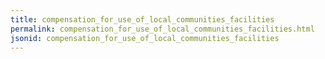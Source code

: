 ```yaml
---
title: compensation_for_use_of_local_communities_facilities
permalink: compensation_for_use_of_local_communities_facilities.html
jsonid: compensation_for_use_of_local_communities_facilities
---
```

